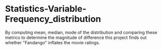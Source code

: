 # Statistics-Variable-Frequency_distribution
By computing mean, median, mode of the distribution and comparing these metrics to determine the magnitude of difference this project finds out whether "Fandango" inflates the movie ratings.
